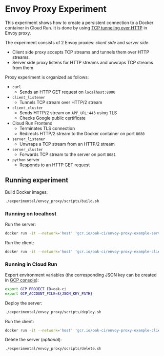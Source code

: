 # Envoy Proxy Experiment

This experiment shows how to create a persistent connection to a Docker
container in Cloud Run. It is done by using
[TCP tunneling over HTTP](https://www.envoyproxy.io/docs/envoy/latest/intro/arch_overview/http/upgrades#tunneling-tcp-over-http)
in Envoy proxy.

The experiment consists of 2 Envoy proxies: _client side_ and _server side_.

- Client side proxy accepts TCP streams and tunnels them over HTTP streams.
- Server side proxy listens for HTTP streams and unwraps TCP streams from them.

Proxy experiment is organized as follows:

- `curl`
  - Sends an HTTP GET request on `localhost:8000`
- `client_listener`
  - Tunnels TCP stream over HTTP/2 stream
- `client_cluster`
  - Sends HTTP/2 stream on `APP_URL:443` using TLS
  - Checks Google public certificate
- Cloud Run Frontend
  - Terminates TLS connection
  - Redirects HTTP/2 stream to the Docker container on port `8080`
- `server_listener`
  - Unwraps a TCP stream from an HTTP/2 stream
- `server_cluster`
  - Forwards TCP stream to the server on port `8081`
- `python` server
  - Responds to an HTTP GET request

## Running experiment

Build Docker images:

```bash
./experimental/envoy_proxy/scripts/build.sh
```

### Running on localhost

Run the server:

```bash
docker run -it --network='host' 'gcr.io/oak-ci/envoy-proxy-example-server'
```

Run the client:

```bash
docker run -it --network='host' 'gcr.io/oak-ci/envoy-proxy-example-client' localhost
```

### Running in Cloud Run

Export environment variables (the corresponding JSON key can be created in
[GCP console](https://pantheon.corp.google.com/iam-admin/serviceaccounts/details/107443053308787082748/keys?project=oak-ci)):

```bash
export GCP_PROJECT_ID=oak-ci
export GCP_ACCOUNT_FILE=${JSON_KEY_PATH}
```

Deploy the server:

```bash
./experimental/envoy_proxy/scripts/deploy.sh
```

Run the client:

```bash
docker run -it --network='host' 'gcr.io/oak-ci/envoy-proxy-example-client'
```

Delete the server (_optional_):

```bash
./experimental/envoy_proxy/scripts/delete.sh
```
